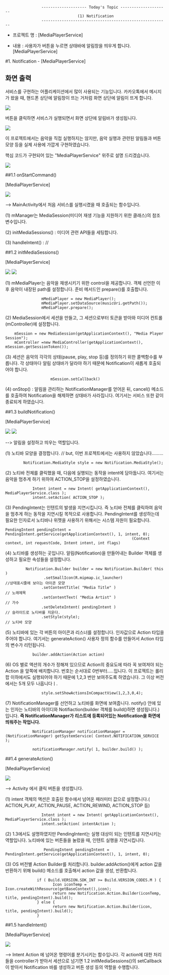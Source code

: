 				
					-------------------- Today's Topic ---------------------
									(1) Notification
					--------------------------------------------------------


 - 프로젝트 명 : [MediaPlayerService]

 - 내용 : 사용자가 버튼을 누르면 상태바에 알림창을 띄우게 합니다.[MediaPlayerService] 
									

#1. Notification - [MediaPlayerService]

## 화면 출력

서비스를 구현하는 어플리케이션에서 많이 사용되는 기능입니다. 카카오톡에서 메시지가 왔을 때, 핸드폰 상단에 알림창이 뜨는 거처럼 화면 상단에 알림이 뜨게 합니다.  


![](http://i.imgur.com/nHS4Rfr.png)

버튼을 클릭하면 서비스가 실행되면서 화면 상단에 알림바가 생성됩니다.

![](http://i.imgur.com/IRVF50h.png)

이 프로젝트에서는 음악을 직접 실행하지는 않지만, 음악 실행과 관련된 알림들과 버튼 모양 등을 실제 사용에 가깝게 구현하였습니다. 

핵심 코드가 구현되어 있는 "MediaPlayerService" 위주로 설명 드리겠습니다.

![](http://i.imgur.com/EeREhDb.png)


##1.1 onStartCommand()

[MediaPlayerService]

![](http://i.imgur.com/pR4MzoP.png)

--> MainActivity에서 처음 서비스를 실행시켰을 때 호출되는 함수입니다.

(1) mManager는 MediaSession(미디어 재생 기능을 지원하기 위한 클래스)의 참조변수입니다.

(2) initMediaSessions() : 미디어 관련 API들을 세팅합니다. 
 
(3) handleIntent() : //

##1.2 initMediaSessions()

[MediaPlayerService]

![](http://i.imgur.com/cI9jzTW.png)
![](http://i.imgur.com/T6KK84X.png)

(1) mMediaPlayer는 음악을 재생시키기 위한 control을 제공합니다. 객체 선언한 이후 음악이 내장된 path를 설정합니다. 준비 메서드인 prepare()를 호출합니다.
					
					mMediaPlayer = new MediaPlayer();
					mMediaPlayer.setDataSource(musicUri.getPath());
				    mMediaPlayer.prepare();

(2) MediaSession에서 세션을 만들고, 그 세션으로부터 토큰을 받아와 미디어 컨트롤(mController)에 설정합니다.


        mSession = new MediaSession(getApplicationContext(), "Media Player Session");
        mController =new MediaController(getApplicationContext(), mSession.getSessionToken());

(3) 세션은 음악의 각각의 상태(pause, play, stop 등)를 정의하기 위한 콜백함수를 부릅니다. 각 상태마다 알림 상태바가 달라야 하기 때문에 Notification이 새롭게 호출되어야 합니다. 
				
						mSession.setCallback()

(4) onStop() : 알림을 관리하는 NotificationManager를 얻어온 뒤, cancel() 메소드를 호출하여 Notification을 해제하면 상태바가 사라집니다. 여기서는 서비스 또한 같이 종료되게 하였습니다.


##1.3 buildNotification()

[MediaPlayerService]

![](http://i.imgur.com/pqjkTyb.png)
![](http://i.imgur.com/1p8dcUh.png)

--> 알림을 설정하고 띄우는 역할입니다.

(1) 노티바 모양을 결정합니다. // but, 이번 프로젝트에서는 사용하지 않았습니다.........

			Notification.MediaStyle style = new Notification.MediaStyle();

(2) 노티바 전체를 클릭했을 때, 다음에 실행되는 동작을 intent에 담아둡니다. 여기서는 음악을 멈추게 하기 위하여 ACTION_STOP을 설정하였습니다.

				Intent intent = new Intent( getApplicationContext(), MediaPlayerService.class );
    			intent.setAction( ACTION_STOP );

(3) PendingIntent는 인텐트의 발생을 지연시킵니다. 즉 노티바 전체를 클릭하여 음악을 멈추게 하는 동작을 지연시킬 목적으로 사용합니다. PendingIntent를 생성하는데 필요한 인자로서 노티바나 위젯을 사용하기 위해서는 시스템 자원이 필요합니다. 

    PendingIntent pendingIntent = PendingIntent.getService(getApplicationContext(), 1, intent, 0);
															(Context context, int requestCode, Intent intent, int flags)


(4) 노티바를 생성하는 곳입니다. 알림(Notification)을 만들어내는 Builder 객체를 생성하고 필요한 속성들을 설정합니다. 

   			 Notification.Builder builder = new Notification.Builder( this )
   			         .setSmallIcon(R.mipmap.ic_launcher) 					//상태표시줄에 보이는 아이콘 모양	
    		        .setContentTitle( "Media Title" )                       // 노래제목
    		        .setContentText( "Media Artist" )                       // 가수
      		        .setDeleteIntent( pendingIntent )                       // 슬라이드로 노티바를 지운다.
       		        .setStyle(style);										// 노티바 모양


(5) 노티바에 있는 각 버튼의 아이콘과 리스너를 설정합니다. 인자값으로 Action 타입을 주어야 합니다. 여기서는 generateAction() 사용자 정의 함수를 만들어서 Action 타입의 변수가 리턴됩니다.

				builder.addAction(Action action)

(6) OS 별로 액션의 개수가 정해져 있으므로 Action의 중요도에 따라 꼭 보여져야 되는 Action 을 앞쪽에 배치합니다. 번호는 순서대로 0번부터.....입니다. 이 프로젝트는 롤리팝 이하에서도 실행되어야 하기 때문에 1,2,3 번만 보여주도록 하였습니다. 그 이상 버전에서는 5개 모두 나옵니다ㅣ.

					style.setShowActionsInCompactView(1,2,3,0,4);

(7) NotificationManager를 선언하고 노티바를 화면에 보여줍니다. notify() 안에 있는 인자는 노티바의 아이디와 Notifiaction(builder 객체를 build()하면 생성됩니다.) 입니다. **즉 NotificationManager가 리스트에 등록되어있는 Notification을 화면에 띄워주는 작업니다.** 

				NotificationManager notificationManager = (NotificationManager) getSystemService( Context.NOTIFICATION_SERVICE );
        
        		notificationManager.notify( 1, builder.build() );

##1.4 generateAction()


[MediaPlayerService]

![](http://i.imgur.com/xFkZNEr.png)

--> Activity 에서 클릭 버튼을 생성합니다.

(1) intent 객체의 액션은 호출된 함수에서 넘어온 패러미터 값으로 설정합니다.( ACTION_PLAY, ACTION_PAUSE, ACTION_REWIND, ACTION_STOP 등) 

					Intent intent = new Intent( getApplicationContext(), MediaPlayerService.class );
					intent.setAction( intentAction );



(2) 1.3에서도 설명하였지만 PendingIntent는 실행 대상이 되는 인텐트를 지연시키는 역할입니다. 노티바에 있는 버튼들을 눌렀을 때, 인텐트 실행을 지연시킵니다.

					 PendingIntent pendingIntent = PendingIntent.getService(getApplicationContext(), 1, intent, 0);

(3) OS 버전별 Action Builder를 처리합니다. builder.addAction()에게 action 값을 반환하기 위해 build() 메소드를 호출해서 action 값을 생성, 반환합니다. 

    
  				  if ( Build.VERSION.SDK_INT >= Build.VERSION_CODES.M ) {
 			      		 Icon iconTemp = Icon.createWithResource(getBaseContext(),icon);
  				         return new Notification.Action.Builder(iconTemp, title, pendingIntent).build();
 				  } else {
  			      	     return new Notification.Action.Builder(icon, title, pendingIntent).build();
				  }

##1.5 handleIntent()


[MediaPlayerService]

![](http://i.imgur.com/4jf6CKw.png)

--> Intent Action 에 넘어온 명령어를 분기시키는 함수입니다. 각 action에 대한 처리들을 controller가 받아서 세션으로 넘기면 1.2 initMediaSessions()의 setCallback이 받아서 Notification 바를 생성하고 버튼 생성 등의 역할을 수행합니다.

